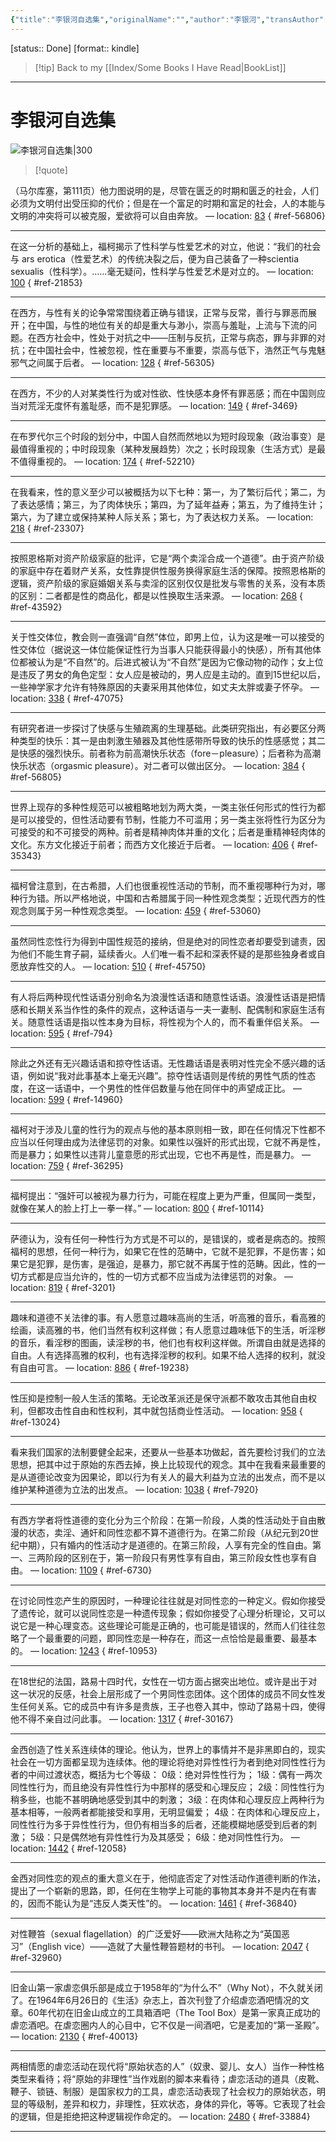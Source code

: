 ```yaml
---
{"title":"李银河自选集","originalName":"","author":"李银河","transAuthor":"Not Found.","publisher":"内蒙古大学出版社","rating":8.5,"RelatedBooks":"福柯与性,女性主义,酷儿理论,中国女性的感情与性,妇女：最漫长的革命,同性恋亚文化,女性权力的崛起,虐恋亚文化,他们的世界,性学入门","ISBN":9787811150988,"type":"ReadNote","link":"https://book.douban.com/subject/2082036","cover":"https://img9.doubanio.com/view/subject/l/public/s2407803.jpg","pages":422,"publishDate":"2006-12","EndDate":"2017-06","alias":null,"pageprogress":null,"banner_icon":"📖","banner":"https://img9.doubanio.com/view/subject/l/public/s2407803.jpg","dg-publish":true,"permalink":"/BookNotes/李银河自选集/","dgPassFrontmatter":true,"noteIcon":""}
---
```


[status:: Done]
[format:: kindle]

>[!tip] Back to my [[Index/Some Books I Have Read\|BookList]]

---
# 李银河自选集

![李银河自选集|300](https://img9.doubanio.com/view/subject/l/public/s2407803.jpg)

>[!quote]


（马尔库塞，第111页）他力图说明的是，尽管在匮乏的时期和匮乏的社会，人们必须为文明付出受压抑的代价；但是在一个富足的时期和富足的社会，人的本能与文明的冲突将可以被克服，爱欲将可以自由奔放。 — location: [83]()
{ #ref-56806}


---
在这一分析的基础上，福柯揭示了性科学与性爱艺术的对立，他说：“我们的社会与 ars erotica（性爱艺术）的传统决裂之后，便为自己装备了一种scientia sexualis（性科学）。……毫无疑问，性科学与性爱艺术是对立的。 — location: [100]()
{ #ref-21853}


---
在西方，与性有关的论争常常围绕着正确与错误，正常与反常，善行与罪恶而展开；在中国，与性的地位有关的却是重大与渺小，崇高与羞耻，上流与下流的问题。在西方社会中，性处于对抗之中——压制与反抗，正常与病态，罪与非罪的对抗；在中国社会中，性被忽视，性在重要与不重要，崇高与低下，浩然正气与鬼魅邪气之间属于后者。 — location: [128]()
{ #ref-56305}


---
在西方，不少的人对某类性行为或对性欲、性快感本身怀有罪恶感；而在中国则应当对荒淫无度怀有羞耻感，而不是犯罪感。 — location: [149]()
{ #ref-3469}


---
在布罗代尔三个时段的划分中，中国人自然而然地以为短时段现象（政治事变）是最值得重视的；中时段现象（某种发展趋势）次之；长时段现象（生活方式）是最不值得重视的。 — location: [174]()
{ #ref-52210}


---
在我看来，性的意义至少可以被概括为以下七种：第一，为了繁衍后代；第二，为了表达感情；第三，为了肉体快乐；第四，为了延年益寿；第五，为了维持生计；第六，为了建立或保持某种人际关系；第七，为了表达权力关系。 — location: [218]()
{ #ref-23307}


---
按照恩格斯对资产阶级家庭的批评，它是“两个卖淫合成一个道德”。由于资产阶级的家庭中存在着财产关系，女性靠提供性服务换得家庭生活的保障。按照恩格斯的逻辑，资产阶级的家庭婚姻关系与卖淫的区别仅仅是批发与零售的关系，没有本质的区别：二者都是性的商品化，都是以性换取生活来源。 — location: [268]()
{ #ref-43592}


---
关于性交体位，教会则一直强调“自然”体位，即男上位，认为这是唯一可以接受的性交体位（据说这一体位能保证性行为当事人只能获得最小的快感），所有其他体位都被认为是“不自然”的。后进式被认为“不自然”是因为它像动物的动作；女上位是违反了男女的角色定型：女人应是被动的，男人应是主动的。直到15世纪以后，一些神学家才允许有特殊原因的夫妻采用其他体位，如丈夫太胖或妻子怀孕。 — location: [338]()
{ #ref-47075}


---
有研究者进一步探讨了快感与生殖疏离的生理基础。此类研究指出，有必要区分两种类型的快乐：其一是由刺激生殖器及其他性感带所导致的快乐的性感感觉；其二是快感的强烈快乐。前者称为前高潮快乐状态（fore－pleasure）；后者称为高潮快乐状态（orgasmic pleasure）。对二者可以做出区分。 — location: [384]()
{ #ref-56805}


---
世界上现存的多种性规范可以被粗略地划为两大类，一类主张任何形式的性行为都是可以接受的，但性活动要有节制，性能力不可滥用；另一类主张将性行为区分为可接受的和不可接受的两种。前者是精神肉体并重的文化；后者是重精神轻肉体的文化。东方文化接近于前者；而西方文化接近于后者。 — location: [406]()
{ #ref-35343}


---
福柯曾注意到，在古希腊，人们也很重视性活动的节制，而不重视哪种行为对，哪种行为错。所以严格地说，中国和古希腊属于同一种性观念类型；近现代西方的性观念则属于另一种性观念类型。 — location: [459]()
{ #ref-53060}


---
虽然同性恋性行为得到中国性规范的接纳，但是绝对的同性恋者却要受到谴责，因为他们不能生育子嗣，延续香火。人们唯一看不起和深表怀疑的是那些独身者或自愿放弃性交的人。 — location: [510]()
{ #ref-45750}


---
有人将后两种现代性话语分别命名为浪漫性话语和随意性话语。浪漫性话语是把情感和长期关系当作性的条件的观点，这种话语与一夫一妻制、配偶制和家庭生活有关。随意性话语是指以性本身为目标，将性视为个人的，而不看重伴侣关系。 — location: [595]()
{ #ref-794}


---
除此之外还有无兴趣话语和掠夺性话语。无性趣话语是表明对性完全不感兴趣的话语，例如说“我对此事基本上毫无兴趣”。掠夺性话语则是传统的男性气质的性态度，在这一话语中，一个男性的性伴侣数量与他在同伴中的声望成正比。 — location: [599]()
{ #ref-14960}


---
福柯对于涉及儿童的性行为的观点与他的基本原则相一致，即在任何情况下性都不应当以任何理由成为法律惩罚的对象。如果性以强奸的形式出现，它就不再是性，而是暴力；如果性以违背儿童意愿的形式出现，它也不再是性，而是暴力。 — location: [759]()
{ #ref-36295}


---
福柯提出：“强奸可以被视为暴力行为，可能在程度上更为严重，但属同一类型，就像在某人的脸上打上一拳一样。” — location: [800]()
{ #ref-10114}


---
萨德认为，没有任何一种性行为方式是不可以的，是错误的，或者是病态的。按照福柯的思想，任何一种行为，如果它在性的范畴中，它就不是犯罪，不是伤害；如果它是犯罪，是伤害，是强迫，是暴力，那它就不再属于性的范畴。因此，性的一切方式都是应当允许的，性的一切方式都不应当成为法律惩罚的对象。 — location: [819]()
{ #ref-3201}


---
趣味和道德不关法律的事。有人愿意过趣味高尚的生活，听高雅的音乐，看高雅的绘画，读高雅的书，他们当然有权利这样做；有人愿意过趣味低下的生活，听淫秽的音乐，看淫秽的图画，读淫秽的书，他们也有权利这样做。所谓自由就是选择的自由。人有选择高雅的权利，也有选择淫秽的权利。如果不给人选择的权利，就没有自由可言。 — location: [886]()
{ #ref-19238}


---
性压抑是控制一般人生活的策略。无论改革派还是保守派都不敢攻击其他自由权利，但都攻击性自由和性权利，其中就包括商业性活动。 — location: [958]()
{ #ref-13024}


---
看来我们国家的法制要健全起来，还要从一些基本功做起，首先要检讨我们的立法思想，把其中过于原始的东西去掉，换上比较现代的观念。其中在我看来最重要的是从道德论改变为因果论，即以行为有关人的最大利益为立法的出发点，而不是以维护某种道德为立法的出发点。 — location: [1038]()
{ #ref-7920}


---
有西方学者将性道德的变化分为三个阶段：在第一阶段，人类的性活动处于自由散漫的状态，卖淫、通奸和同性恋都不算不道德行为。在第二阶段（从纪元到20世纪中期），只有婚内的性活动才是道德的。在第三阶段，人享有完全的性自由。第一、三两阶段的区别在于，第一阶段只有男性享有自由，第三阶段女性也享有自由。 — location: [1109]()
{ #ref-6730}


---
在讨论同性恋产生的原因时，一种理论往往就是对同性恋的一种定义。假如你接受了遗传论，就可以说同性恋是一种遗传现象；假如你接受了心理分析理论，又可以说它是一种心理变态。这些理论可能是正确的，也可能是错误的，然而人们往往忽略了一个最重要的问题，即同性恋是一种存在，而这一点恰恰是最重要、最基本的。 — location: [1243]()
{ #ref-10953}


---
在18世纪的法国，路易十四时代，女性在一切方面占据突出地位。或许是出于对这一状况的反感，社会上层形成了一个男同性恋团体。这个团体的成员不同女性发生任何关系。它的成员中有许多是贵族，王子也卷入其中，惊动了路易十四，使得他不得不亲自过问此事。 — location: [1317]()
{ #ref-30167}


---
金西创造了性关系连续体的理论。他认为，世界上的事情并不是非黑即白的，现实社会在一切方面都呈现为连续体。他的理论将绝对异性性行为者到绝对同性性行为者的中间过渡状态，概括为七个等级： 0级：绝对异性性行为； 1级：偶有一两次同性性行为，而且绝没有异性性行为中那样的感受和心理反应； 2级：同性性行为稍多些，也能不甚明确地感受到其中的刺激； 3级：在肉体和心理反应上两种行为基本相等，一般两者都能接受和享用，无明显偏爱； 4级：在肉体和心理反应上，同性性行为多于异性性行为，但仍有相当多的后者，还能模糊地感受到后者的刺激； 5级：只是偶然地有异性性行为及其感受； 6级：绝对同性性行为。 — location: [1442]()
{ #ref-12058}


---
金西对同性恋的观点的重大意义在于，他彻底否定了对性活动作道德判断的作法，提出了一个崭新的思路，即，任何在生物学上可能的事物其本身并不是内在有害的，因而不能认为是“违反人类天性”的。 — location: [1461]()
{ #ref-36840}


---
对性鞭笞（sexual flagellation）的广泛爱好——欧洲大陆称之为“英国恶习”（English vice）——造就了大量性鞭笞题材的书刊。 — location: [2047]()
{ #ref-32960}


---
旧金山第一家虐恋俱乐部是成立于1958年的“为什么不”（Why Not），不久就关闭了。在1964年6月26日的《生活》杂志上，首次刊登了介绍虐恋酒吧情况的文章。60年代初在旧金山成立的工具箱酒吧（The Tool Box）是第一家真正成功的虐恋酒吧。在虐恋圈内人的心目中，它不仅是一间酒吧，它是麦加的“第一圣殿”。 — location: [2130]()
{ #ref-40013}


---
两相情愿的虐恋活动在现代将“原始状态的人”（奴隶、婴儿、女人）当作一种性格类型来看待；将“原始的非理性”当作戏剧的脚本来看待；虐恋活动的道具（皮靴、鞭子、锁链、制服）是国家权力的工具，虐恋活动表现了社会权力的原始状态，明显的等级制，差异和权力，非理性，狂欢状态，身体的异化，等等。它表现了社会的逻辑，但是拒绝把这种逻辑视作命定的。 — location: [2480]()
{ #ref-33884}


---
